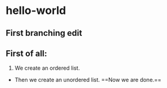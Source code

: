 # hello-world

## First branching edit

**First** of all:
---
1. We create an ordered list.
- Then we create an unordered list.
==Now we are done.==
